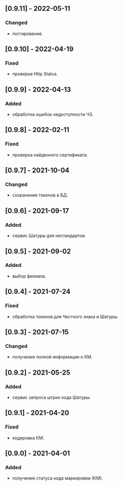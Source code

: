 ## [0.9.11] - 2022-05-11
### Changed
- логгирование.

## [0.9.10] - 2022-04-19
### Fixed
- проверка Http Status.

## [0.9.9] - 2022-04-13
### Added
- обработка ошибок недоступности ЧЗ.

## [0.9.8] - 2022-02-11
### Fixed
- проверка найденного сертификата.

## [0.9.7] - 2021-10-04
### Changed
- сохранение токенов в БД.

## [0.9.6] - 2021-09-17
### Added
- сервис Шатуры для нестандартов.

## [0.9.5] - 2021-09-02
### Added
- выбор филиала.

## [0.9.4] - 2021-07-24
### Fixed
- обработка токенов для Честного знака и Шатуры.

## [0.9.3] - 2021-07-15
### Changed
- получение полной информации о КМ.

## [0.9.2] - 2021-05-25
### Added
- сервис запроса штрих кода Шатуры.

## [0.9.1] - 2021-04-20
### Fixed
- кодировка КМ.

## [0.9.0] - 2021-04-01
### Added
- получение статуса кода маркировки (КМ).
